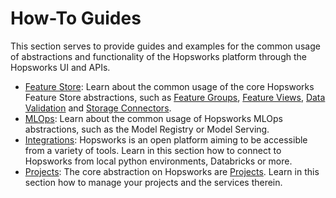 # How-To Guides

This section serves to provide guides and examples for the common usage of abstractions and functionality of the Hopsworks platform through the Hopsworks UI and APIs.

- [Feature Store](fs/index.md): Learn about the common usage of the core Hopsworks Feature Store abstractions, such as [Feature Groups](fs/feature_group/index.md), [Feature Views](fs/feature_view/index.md), [Data Validation](fs/feature_group/data_validation.md) and [Storage Connectors](fs/storage_connector/index.md).
- [MLOps](mlops/index.md): Learn about the common usage of Hopsworks MLOps abstractions, such as the Model Registry or Model Serving.
- [Integrations](integrations/setup.md): Hopsworks is an open platform aiming to be accessible from a variety of tools. Learn in this section how to connect to Hopsworks from local python environments, Databricks or more.
- [Projects](projects/index.md): The core abstraction on Hopsworks are [Projects](../concepts/projects/governance.md). Learn in this section how to manage your projects and the services therein.
